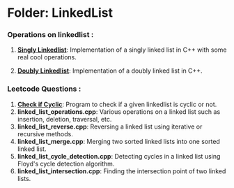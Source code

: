 # Folder: LinkedList


 <h3>Operations on linkedlist : </h3>

1. **[Singly Linkedlist](/Linkedlist/Singly_LL_Operations.cpp)**: Implementation of a singly linked list in C++ with some real cool operations.

2. **[Doubly Linkedlist](/Linkedlist/Doubly_LL_menu.cpp)**: Implementation of a doubly linked list in C++.

<h3>Leetcode Questions : </h3> 

1. **[Check if Cyclic](/Linkedlist/check_if_cyclic.cpp)**: Program to check if a given linkedlist is cyclic or not.
2. **linked_list_operations.cpp**: Various operations on a linked list such as insertion, deletion, traversal, etc.
3. **linked_list_reverse.cpp**: Reversing a linked list using iterative or recursive methods.
4. **linked_list_merge.cpp**: Merging two sorted linked lists into one sorted linked list.
5. **linked_list_cycle_detection.cpp**: Detecting cycles in a linked list using Floyd's cycle detection algorithm.
6. **linked_list_intersection.cpp**: Finding the intersection point of two linked lists.
